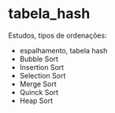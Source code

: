 # tabela_hash
Estudos, tipos de ordenações: 

- espalhamento, tabela hash
- Bubble Sort
- Insertion Sort
- Selection Sort
- Merge Sort
- Quinck Sort
- Heap Sort
